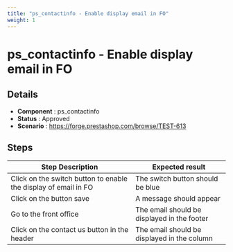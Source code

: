 ```yaml
---
title: "ps_contactinfo - Enable display email in FO"
weight: 1
---
```


# ps_contactinfo - Enable display email in FO
## Details
* **Component** : ps_contactinfo
* **Status** : Approved
* **Scenario** : https://forge.prestashop.com/browse/TEST-613

## Steps
| Step Description | Expected result |
| ----- | ----- |
| Click on the switch button to enable the display of email in FO | The switch button should be blue |
| Click on the button save | A message should appear |
| Go to the front office | The email should be displayed in the footer |
| Click on the contact us button in the header | The email should be displayed in the column |
